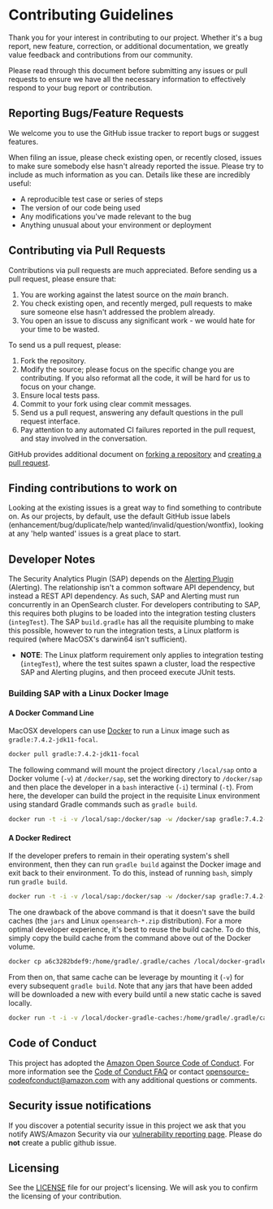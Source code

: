 # Contributing Guidelines

Thank you for your interest in contributing to our project. Whether it's a bug report, new feature, correction, or additional
documentation, we greatly value feedback and contributions from our community.

Please read through this document before submitting any issues or pull requests to ensure we have all the necessary
information to effectively respond to your bug report or contribution.

## Reporting Bugs/Feature Requests

We welcome you to use the GitHub issue tracker to report bugs or suggest features.

When filing an issue, please check existing open, or recently closed, issues to make sure somebody else hasn't already
reported the issue. Please try to include as much information as you can. Details like these are incredibly useful:

* A reproducible test case or series of steps
* The version of our code being used
* Any modifications you've made relevant to the bug
* Anything unusual about your environment or deployment

## Contributing via Pull Requests
Contributions via pull requests are much appreciated. Before sending us a pull request, please ensure that:

1. You are working against the latest source on the *main* branch.
2. You check existing open, and recently merged, pull requests to make sure someone else hasn't addressed the problem already.
3. You open an issue to discuss any significant work - we would hate for your time to be wasted.

To send us a pull request, please:

1. Fork the repository.
2. Modify the source; please focus on the specific change you are contributing. If you also reformat all the code, it will be hard for us to focus on your change.
3. Ensure local tests pass.
4. Commit to your fork using clear commit messages.
5. Send us a pull request, answering any default questions in the pull request interface.
6. Pay attention to any automated CI failures reported in the pull request, and stay involved in the conversation.

GitHub provides additional document on [forking a repository](https://help.github.com/articles/fork-a-repo/) and
[creating a pull request](https://help.github.com/articles/creating-a-pull-request/).


## Finding contributions to work on
Looking at the existing issues is a great way to find something to contribute on. As our projects, by default, use the default GitHub issue labels (enhancement/bug/duplicate/help wanted/invalid/question/wontfix), looking at any 'help wanted' issues is a great place to start.

## Developer Notes

The Security Analytics Plugin (SAP) depends on the [Alerting Plugin](https://opensearch.org/docs/latest/monitoring-plugins/alerting/index/) (Alerting). The relationship isn't a common software API dependency, but instead a REST API dependency. As such, SAP and Alerting must run concurrently in an OpenSearch cluster. For developers contributing to SAP, this requires both plugins to be loaded into the integration testing clusters (`integTest`). The SAP `build.gradle` has all the requisite plumbing to make this possible, however to run the integration tests, a Linux platform is required (where MacOSX's darwin64 isn't sufficient).

* **NOTE**: The Linux platform requirement only applies to integration testing (`integTest`), where the test suites spawn a cluster, load the respective SAP and Alerting plugins, and then proceed execute JUnit tests.

### Building SAP with a Linux Docker Image

#### A Docker Command Line

MacOSX developers can use [Docker](https://www.docker.com/) to run a Linux image such as `gradle:7.4.2-jdk11-focal`.

```bash
docker pull gradle:7.4.2-jdk11-focal
```

The following command will mount the project directory `/local/sap` onto a Docker volume (`-v`) at `/docker/sap`, set the working directory to `/docker/sap` and then place the developer in a `bash` interactive (`-i`) terminal (`-t`). From here, the developer can build the project in the requisite Linux environment using standard Gradle commands such as `gradle build`.

```bash 
docker run -t -i -v /local/sap:/docker/sap -w /docker/sap gradle:7.4.2-jdk11-focal bash
```

#### A Docker Redirect

If the developer prefers to remain in their operating system's shell environment, then they can run `gradle build` against the Docker image and exit back to their environment. To do this, instead of running `bash`, simply run `gradle build`.

```bash
docker run -t -i -v /local/sap:/docker/sap -w /docker/sap gradle:7.4.2-jdk11-focal gradle build
```

The one drawback of the above command is that it doesn't save the build caches (the `jars` and Linux `opensearch-*.zip` distribution). For a more optimal developer experience, it's best to reuse the build cache. To do this, simply copy the build cache from the command above out of the Docker volume.

```bash
docker cp a6c3282bdef9:/home/gradle/.gradle/caches /local/docker-gradle-caches
```

From then on, that same cache can be leverage by mounting it (`-v`) for every subsequent `gradle build`. Note that any jars that have been added will be downloaded a new with every build until a new static cache is saved locally.

```bash
docker run -t -i -v /local/docker-gradle-caches:/home/gradle/.gradle/caches --user gradle -v /local/sap:/docker/sap -w /docker/sap gradle:7.4.2-jdk11-focal gradle build
```


## Code of Conduct
This project has adopted the [Amazon Open Source Code of Conduct](https://aws.github.io/code-of-conduct).
For more information see the [Code of Conduct FAQ](https://aws.github.io/code-of-conduct-faq) or contact
opensource-codeofconduct@amazon.com with any additional questions or comments.


## Security issue notifications
If you discover a potential security issue in this project we ask that you notify AWS/Amazon Security via our [vulnerability reporting page](http://aws.amazon.com/security/vulnerability-reporting/). Please do **not** create a public github issue.


## Licensing

See the [LICENSE](LICENSE) file for our project's licensing. We will ask you to confirm the licensing of your contribution.
